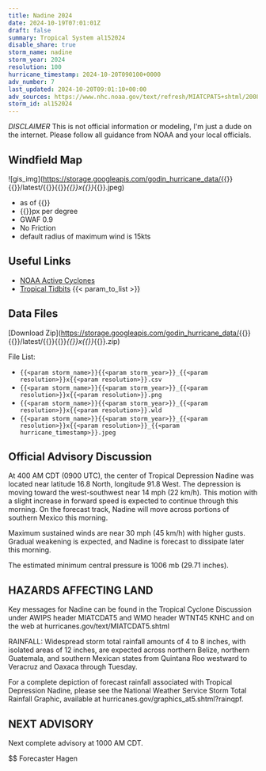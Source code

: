 ```yaml
---
title: Nadine 2024
date: 2024-10-19T07:01:01Z
draft: false
summary: Tropical System al152024
disable_share: true
storm_name: nadine
storm_year: 2024
resolution: 100
hurricane_timestamp: 2024-10-20T090100+0000
adv_number: 7
last_updated: 2024-10-20T09:01:10+00:00
adv_sources: https://www.nhc.noaa.gov/text/refresh/MIATCPAT5+shtml/200839.shtml;https://www.nhc.noaa.gov/refresh/graphics_at5+shtml/084213.shtml?cone
storm_id: al152024
---
```

*DISCLAIMER* This is not official information or modeling, I'm just a dude on the internet.  Please follow all guidance from NOAA and your local officials.

## Windfield Map
![gis_img](https://storage.googleapis.com/godin_hurricane_data/{{<param storm_name>}}{{<param storm_year>}}/latest/{{<param storm_name>}}{{<param storm_year>}}_{{<param resolution>}}x{{<param resolution>}}_{{<param hurricane_timestamp>}}.jpeg)

- as of {{<param last_updated>}}
- {{<param resolution>}}px per degree
- GWAF 0.9
- No Friction
- default radius of maximum wind is 15kts

## Useful Links
- [NOAA Active Cyclones](https://www.nhc.noaa.gov/)
- [Tropical Tidbits](https://www.tropicaltidbits.com/storminfo/)
{{< param_to_list >}}

## Data Files
[Download Zip](https://storage.googleapis.com/godin_hurricane_data/{{<param storm_name>}}{{<param storm_year>}}/latest/{{<param storm_name>}}{{<param storm_year>}}_{{<param resolution>}}x{{<param resolution>}}_{{<param hurricane_timestamp>}}.zip)

File List:
- `{{<param storm_name>}}{{<param storm_year>}}_{{<param resolution>}}x{{<param resolution>}}.csv`
- `{{<param storm_name>}}{{<param storm_year>}}_{{<param resolution>}}x{{<param resolution>}}.png`
- `{{<param storm_name>}}{{<param storm_year>}}_{{<param resolution>}}x{{<param resolution>}}.wld`
- `{{<param storm_name>}}{{<param storm_year>}}_{{<param resolution>}}x{{<param resolution>}}_{{<param hurricane_timestamp>}}.jpeg`


## Official Advisory Discussion
At 400 AM CDT (0900 UTC), the center of Tropical Depression Nadine
was located near latitude 16.8 North, longitude 91.8 West. The
depression is moving toward the west-southwest near 14 mph (22 
km/h). This motion with a slight increase in forward speed is 
expected to continue through this morning. On the forecast track, 
Nadine will move across portions of southern Mexico this morning.
 
Maximum sustained winds are near 30 mph (45 km/h) with higher gusts.
Gradual weakening is expected, and Nadine is forecast to dissipate
later this morning.
 
The estimated minimum central pressure is 1006 mb (29.71 inches).
 
 
HAZARDS AFFECTING LAND
----------------------
Key messages for Nadine can be found in the Tropical Cyclone
Discussion under AWIPS header MIATCDAT5 and WMO header WTNT45 KNHC
and on the web at hurricanes.gov/text/MIATCDAT5.shtml
 
RAINFALL: Widespread storm total rainfall amounts of 4 to 8 inches, 
with isolated areas of 12 inches, are expected across northern 
Belize, northern Guatemala, and southern Mexican states from 
Quintana Roo westward to Veracruz and Oaxaca through Tuesday.
 
For a complete depiction of forecast rainfall associated with
Tropical Depression Nadine, please see the National Weather Service
Storm Total Rainfall Graphic, available at
hurricanes.gov/graphics_at5.shtml?rainqpf.
 
 
NEXT ADVISORY
-------------
Next complete advisory at 1000 AM CDT.
 
$$
Forecaster Hagen